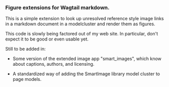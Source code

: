 ### Figure extensions for Wagtail markdown.

This is a simple extension to look up unresolved reference style image links
in a markdown document in a modelcluster and render them as figures.

This code is slowly being factored out of my web site. In particular,
don't expect it to be good or even usable yet.

Still to be added in:

  * Some version of the extended image app "smart_images", which know about
    captions, authors, and licensing.

  * A standardized way of adding the SmartImage library model cluster to page
    models.
